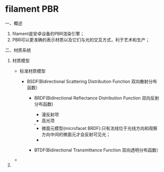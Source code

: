 # filament PBR

一、概述

1. filament是安卓设备的PBR渲染引擎；
2. PBR可以更准确的表示材质以及它们与光的交互方式，利于艺术和生产；

二、材质系统

1. 材质模型

   - 标准材质模型

     - BSDF(Bidirectional Scattering Distribution Function 双向散射分布函数）

       - BRDF(Bidirectional Reflectance Distribution Function 双向反射分布函数)

         - 漫反射项
         - 高光项

         <img src="https://google.github.io/filament/images/diagram_fr_fd.png" style="zoom: 33%;" />

         - 微面元模型(microfacet BRDF):只有法线位于光线方向和观察方向中间的微面元才会反射可见光；
         - 

       - BTDF(Bidirectional Transmittance Function 双向透明分布函数）

   - 

2. 

